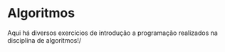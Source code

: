 <h1>Algoritmos</h1>

<p>Aqui há diversos exercícios de introdução a programação realizados na disciplina de algoritmos!/</p>